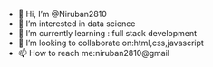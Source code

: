 - 👋 Hi, I’m @Niruban2810
- 👀 I’m interested in data science
- 🌱 I’m currently learning : full stack development
- 💞️ I’m looking to collaborate on:html,css,javascript
- 📫 How to reach me:niruban2810@gmail

<!---
Niruban2810/Niruban2810 is a ✨ special ✨ repository because its `README.md` (this file) appears on your GitHub profile.
You can click the Preview link to take a look at your changes.
--->
